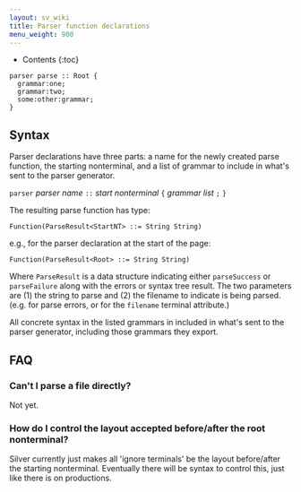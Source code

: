 ```yaml
---
layout: sv_wiki
title: Parser function declarations
menu_weight: 900
---
```


* Contents
{:toc}

```
parser parse :: Root {
  grammar:one;
  grammar:two;
  some:other:grammar;
}
```

## Syntax

Parser declarations have three parts: a name for the newly created parse function, the starting nonterminal, and a list of grammar to include in what's sent to the parser generator.

`parser` _parser name_ `::` _start nonterminal_ `{` _grammar list_ `;` `}`

The resulting parse function has type:
```
Function(ParseResult<StartNT> ::= String String)
```
e.g., for the parser declaration at the start of the page:
```
Function(ParseResult<Root> ::= String String)
```

Where `ParseResult` is a data structure indicating either `parseSuccess` or `parseFailure` along with the errors or syntax tree result.  The two parameters are (1) the string to parse and (2) the filename to indicate is being parsed. (e.g. for parse errors, or for the `filename` terminal attribute.)

All concrete syntax in the listed grammars in included in what's sent to the parser generator, including those grammars they export.

## FAQ

### Can't I parse a file directly?

Not yet.

### How do I control the layout accepted before/after the root nonterminal?

Silver currently just makes all 'ignore terminals' be the layout before/after the starting nonterminal. Eventually there will be syntax to control this, just like there is on productions.
